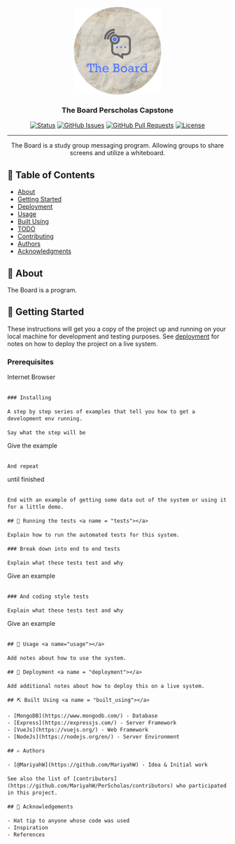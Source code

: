 <p align="center">
  <a href="" rel="noopener">
 <img width=200px height=200px src=./images/logo.png alt="Project logo"></a>
</p>

<h3 align="center">The Board Perscholas Capstone</h3>

<div align="center">

[![Status](https://img.shields.io/badge/status-active-success.svg)]()
[![GitHub Issues](https://img.shields.io/github/issues/MariyahW/PerScholas.svg)](https://github.com/MariyahW/PerScholas/issues)
[![GitHub Pull Requests](https://img.shields.io/github/issues-pr/MariyahW/PerScholas.svg)](https://github.com/MariyahW/PerScholas/pulls)
[![License](https://img.shields.io/badge/license-MIT-blue.svg)](/LICENSE)

</div>

---

<p align="center"> The Board is a study group messaging program. Allowing groups to share screens and utilize a whiteboard. 
    <br> 
</p>

## 📝 Table of Contents

- [About](#about)
- [Getting Started](#getting_started)
- [Deployment](#deployment)
- [Usage](#usage)
- [Built Using](#built_using)
- [TODO](../TODO.md)
- [Contributing](../CONTRIBUTING.md)
- [Authors](#authors)
- [Acknowledgments](#acknowledgement)

## 🧐 About <a name = "about"></a>

The Board is a program.

## 🏁 Getting Started <a name = "getting_started"></a>

These instructions will get you a copy of the project up and running on your local machine for development and testing purposes. See [deployment](#deployment) for notes on how to deploy the project on a live system.

### Prerequisites

Internet Browser
```

### Installing

A step by step series of examples that tell you how to get a development env running.

Say what the step will be

```
Give the example
```

And repeat

```
until finished
```

End with an example of getting some data out of the system or using it for a little demo.

## 🔧 Running the tests <a name = "tests"></a>

Explain how to run the automated tests for this system.

### Break down into end to end tests

Explain what these tests test and why

```
Give an example
```

### And coding style tests

Explain what these tests test and why

```
Give an example
```

## 🎈 Usage <a name="usage"></a>

Add notes about how to use the system.

## 🚀 Deployment <a name = "deployment"></a>

Add additional notes about how to deploy this on a live system.

## ⛏️ Built Using <a name = "built_using"></a>

- [MongoDB](https://www.mongodb.com/) - Database
- [Express](https://expressjs.com/) - Server Framework
- [VueJs](https://vuejs.org/) - Web Framework
- [NodeJs](https://nodejs.org/en/) - Server Environment

## ✍️ Authors 

- [@MariyahW](https://github.com/MariyahW) - Idea & Initial work

See also the list of [contributors](https://github.com/MariyahW/PerScholas/contributors) who participated in this project.

## 🎉 Acknowledgements 

- Hat tip to anyone whose code was used
- Inspiration
- References
